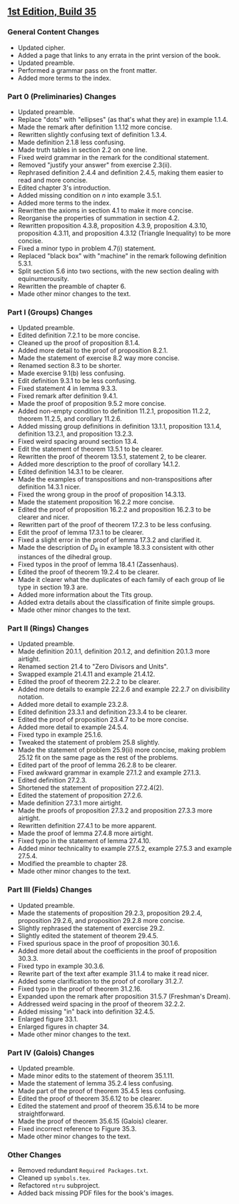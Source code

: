 ## [1st Edition, Build 35](https://github.com/PhotonicGluon/Abstract-Algebra-Book/compare/v1-build.34...v1-build.35)

### General Content Changes
- Updated cipher.
- Added a page that links to any errata in the print version of the book.
- Updated preamble.
- Performed a grammar pass on the front matter.
- Added more terms to the index.

### Part 0 (Preliminaries) Changes
- Updated preamble.
- Replace "dots" with "ellipses" (as that's what they are) in example 1.1.4.
- Made the remark after definition 1.1.12 more concise.
- Rewritten slightly confusing text of definition 1.3.4.
- Made definition 2.1.8 less confusing.
- Made truth tables in section 2.2 on one line.
- Fixed weird grammar in the remark for the conditional statement.
- Removed "justify your answer" from exercise 2.3(ii).
- Rephrased definition 2.4.4 and definition 2.4.5, making them easier to read and more concise.
- Edited chapter 3's introduction.
- Added missing condition on $n$ into example 3.5.1.
- Added more terms to the index.
- Rewritten the axioms in section 4.1 to make it more concise.
- Reorganise the properties of summation in section 4.2.
- Rewritten proposition 4.3.8, proposition 4.3.9, proposition 4.3.10, proposition 4.3.11, and proposition 4.3.12 (Triangle Inequality) to be more concise.
- Fixed a minor typo in problem 4.7(i) statement.
- Replaced "black box" with "machine" in the remark following definition 5.3.1.
- Split section 5.6 into two sections, with the new section dealing with equinumerousity.
- Rewritten the preamble of chapter 6.
- Made other minor changes to the text.

### Part I (Groups) Changes
- Updated preamble.
- Edited definition 7.2.1 to be more concise.
- Cleaned up the proof of proposition 8.1.4.
- Added more detail to the proof of proposition 8.2.1.
- Made the statement of exercise 8.2 way more concise.
- Renamed section 8.3 to be shorter.
- Made exercise 9.1(b) less confusing.
- Edit definition 9.3.1 to be less confusing.
- Fixed statement 4 in lemma 9.3.3.
- Fixed remark after definition 9.4.1.
- Made the proof of proposition 9.5.2 more concise.
- Added non-empty condition to definition 11.2.1, proposition 11.2.2, theorem 11.2.5, and corollary 11.2.6.
- Added missing group definitions in definition 13.1.1, proposition 13.1.4, definition 13.2.1, and proposition 13.2.3.
- Fixed weird spacing around section 13.4.
- Edit the statement of theorem 13.5.1 to be clearer.
- Rewritten the proof of theorem 13.5.1, statement 2, to be clearer.
- Added more description to the proof of corollary 14.1.2.
- Edited definition 14.3.1 to be clearer.
- Made the examples of transpositions and non-transpositions after definition 14.3.1 nicer.
- Fixed the wrong group in the proof of proposition 14.3.13.
- Made the statement proposition 16.2.2 more concise.
- Edited the proof of proposition 16.2.2 and proposition 16.2.3 to be clearer and nicer.
- Rewritten part of the proof of theorem 17.2.3 to be less confusing.
- Edit the proof of lemma 17.3.1 to be clearer.
- Fixed a slight error in the proof of lemma 17.3.2 and clarified it.
- Made the description of $D_6$ in example 18.3.3 consistent with other instances of the dihedral group.
- Fixed typos in the proof of lemma 18.4.1 (Zassenhaus).
- Edited the proof of theorem 19.2.4 to be clearer.
- Made it clearer what the duplicates of each family of each group of lie type in section 19.3 are.
- Added more information about the Tits group.
- Added extra details about the classification of finite simple groups.
- Made other minor changes to the text.

### Part II (Rings) Changes
- Updated preamble.
- Made definition 20.1.1, definition 20.1.2, and definition 20.1.3 more airtight.
- Renamed section 21.4 to "Zero Divisors and Units".
- Swapped example 21.4.11 and example 21.4.12.
- Edited the proof of theorem 22.2.2 to be clearer.
- Added more details to example 22.2.6 and example 22.2.7 on divisibility notation.
- Added more detail to example 23.2.8.
- Edited definition 23.3.1 and definition 23.3.4 to be clearer.
- Edited the proof of proposition 23.4.7 to be more concise.
- Added more detail to example 24.5.4.
- Fixed typo in example 25.1.6.
- Tweaked the statement of problem 25.8 slightly.
- Made the statement of problem 25.9(ii) more concise, making problem 25.12 fit on the same page as the rest of the problems.
- Edited part of the proof of lemma 26.2.8 to be clearer.
- Fixed awkward grammar in example 27.1.2 and example 27.1.3.
- Edited definition 27.2.3.
- Shortened the statement of proposition 27.2.4(2).
- Edited the statement of proposition 27.2.6.
- Made definition 27.3.1 more airtight.
- Made the proofs of proposition 27.3.2 and proposition 27.3.3 more airtight.
- Rewritten definition 27.4.1 to be more apparent.
- Made the proof of lemma 27.4.8 more airtight.
- Fixed typo in the statement of lemma 27.4.10.
- Added minor technicality to example 27.5.2, example 27.5.3 and example 27.5.4.
- Modified the preamble to chapter 28.
- Made other minor changes to the text.

### Part III (Fields) Changes
- Updated preamble.
- Made the statements of proposition 29.2.3, proposition 29.2.4, proposition 29.2.6, and proposition 29.2.8 more concise.
- Slightly rephrased the statement of exercise 29.2.
- Slightly edited the statement of theorem 29.4.5.
- Fixed spurious space in the proof of proposition 30.1.6.
- Added more detail about the coefficients in the proof of proposition 30.3.3.
- Fixed typo in example 30.3.6.
- Rewrite part of the text after example 31.1.4 to make it read nicer.
- Added some clarification to the proof of corollary 31.2.7.
- Fixed typo in the proof of theorem 31.2.16.
- Expanded upon the remark after proposition 31.5.7 (Freshman's Dream).
- Addressed weird spacing in the proof of theorem 32.2.2.
- Added missing "in" back into definition 32.4.5.
- Enlarged figure 33.1.
- Enlarged figures in chapter 34.
- Made other minor changes to the text.

### Part IV (Galois) Changes
- Updated preamble.
- Made minor edits to the statement of theorem 35.1.11.
- Made the statement of lemma 35.2.4 less confusing.
- Made part of the proof of theorem 35.4.5 less confusing.
- Edited the proof of theorem 35.6.12 to be clearer.
- Edited the statement and proof of theorem 35.6.14 to be more straightforward.
- Made the proof of theorem 35.6.15 (Galois) clearer.
- Fixed incorrect reference to Figure 35.3.
- Made other minor changes to the text.

### Other Changes
- Removed redundant `Required Packages.txt`.
- Cleaned up `symbols.tex`.
- Refactored `ntru` subproject.
- Added back missing PDF files for the book's images.
